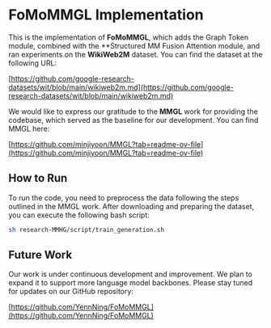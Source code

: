 # FoMoMMGL Implementation

This is the implementation of **FoMoMMGL**, which adds the Graph Token module, combined with the **Structured MM Fusion Attention module, and ran experiments on the **WikiWeb2M** dataset. You can find the dataset at the following URL:

[https://github.com/google-research-datasets/wit/blob/main/wikiweb2m.md](https://github.com/google-research-datasets/wit/blob/main/wikiweb2m.md)

We would like to express our gratitude to the **MMGL** work for providing the codebase, which served as the baseline for our development. You can find MMGL here:

[https://github.com/minjiyoon/MMGL?tab=readme-ov-file](https://github.com/minjiyoon/MMGL?tab=readme-ov-file)

## How to Run

To run the code, you need to preprocess the data following the steps outlined in the MMGL work. After downloading and preparing the dataset, you can execute the following bash script:

```bash
sh research-MMHG/script/train_generation.sh
```

## Future Work

Our work is under continuous development and improvement. We plan to expand it to support more language model backbones. Please stay tuned for updates on our GitHub repository:

[https://github.com/YennNing/FoMoMMGL](https://github.com/YennNing/FoMoMMGL)
